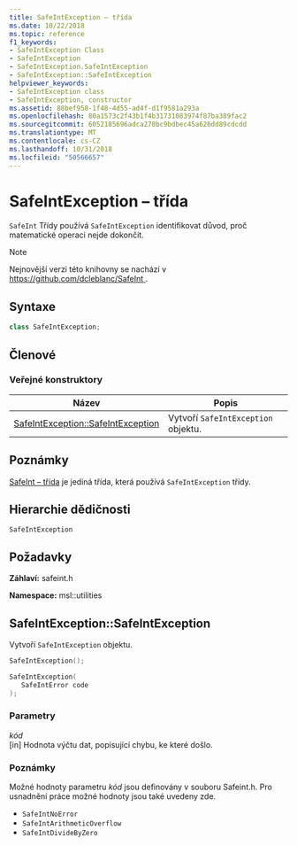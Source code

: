 ```yaml
---
title: SafeIntException – třída
ms.date: 10/22/2018
ms.topic: reference
f1_keywords:
- SafeIntException Class
- SafeIntException
- SafeIntException.SafeIntException
- SafeIntException::SafeIntException
helpviewer_keywords:
- SafeIntException class
- SafeIntException, constructor
ms.assetid: 88bef958-1f48-4d55-ad4f-d1f9581a293a
ms.openlocfilehash: 80a1573c2f43b1f4b31731083974f87ba389fac2
ms.sourcegitcommit: 6052185696adca270bc9bdbec45a626dd89cdcdd
ms.translationtype: MT
ms.contentlocale: cs-CZ
ms.lasthandoff: 10/31/2018
ms.locfileid: "50566657"
---
```

# <a name="safeintexception-class"></a>SafeIntException – třída

`SafeInt` Třídy používá `SafeIntException` identifikovat důvod, proč matematické operaci nejde dokončit.

> [!NOTE]
> Nejnovější verzi této knihovny se nachází v [ https://github.com/dcleblanc/SafeInt ](https://github.com/dcleblanc/SafeInt).

## <a name="syntax"></a>Syntaxe

```cpp
class SafeIntException;
```

## <a name="members"></a>Členové

### <a name="public-constructors"></a>Veřejné konstruktory

Název                                                    | Popis
------------------------------------------------------- | ------------------------------------
[SafeIntException::SafeIntException](#safeintexception) | Vytvoří `SafeIntException` objektu.

## <a name="remarks"></a>Poznámky

[SafeInt – třída](../windows/safeint-class.md) je jediná třída, která používá `SafeIntException` třídy.

## <a name="inheritance-hierarchy"></a>Hierarchie dědičnosti

`SafeIntException`

## <a name="requirements"></a>Požadavky

**Záhlaví:** safeint.h

**Namespace:** msl::utilities

## <a name="safeintexception"></a>SafeIntException::SafeIntException

Vytvoří `SafeIntException` objektu.

```cpp
SafeIntException();

SafeIntException(
   SafeIntError code
);
```

### <a name="parameters"></a>Parametry

*kód*<br/>
[in] Hodnota výčtu dat, popisující chybu, ke které došlo.

### <a name="remarks"></a>Poznámky

Možné hodnoty parametru *kód* jsou definovány v souboru Safeint.h. Pro usnadnění práce možné hodnoty jsou také uvedeny zde.

- `SafeIntNoError`
- `SafeIntArithmeticOverflow`
- `SafeIntDivideByZero`
